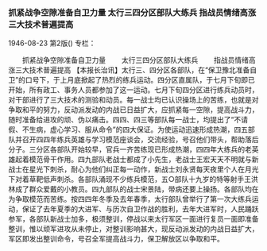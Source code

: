 ### 抓紧战争空隙准备自卫力量  太行三四分区部队大练兵  指战员情绪高涨三大技术普遍提高

1946-08-23
第2版()
专栏：

　　抓紧战争空隙准备自卫力量
　　太行三四分区部队大练兵
　　指战员情绪高涨三大技术普遍提高
    【本报长治讯】太行三、四分区各部队，在“保卫豫北准备自卫”的口号下，于上月底掀起了热烈的练兵运动。四分区直属队，于七月下旬即已开始，所有政工、事务人员都参加了这一运动。七月下旬四分区进行练兵动员时，对干部进行了三大技术的测验和动员。每一战士均已认识操场上的苦练，也就是对争取和平的努力，反动派发动的内战已日益扩大，应抓紧每一空隙，提高战斗力，随时准备给进攻的顽、伪以痛击。四四、四三等部队每一战士，均提出了“不请假、不生病，虚心学习、服从命令”的四大保证。为使运动迅速形成热潮，四五部队并召开四四年练兵英雄与学习模范座谈会，交流经验，号召他们带头，帮助落后分子。三分区各部队开始较早，官兵一齐苦练现已形成热潮，四四年大练兵的老英雄起着模范骨干作用。四九部队老战士都成了小先生，老战士王宏天天不明就与新战士在星光下刺杀，耐心为他们纠正每一动作，新战士刘永贤每天夜里个人在月光下对着草靶低声刺杀。各部队涌现不少练兵模范，五○部队十九岁的特等射手王洪林成了群众爱戴的小教员。四九部队的战士宋景陆，带病还要上操扬。各部队均在为争取模范而苦练。按四四年冬季及去年春季，太行部队曾举行了第一次大练兵运动，保证了去年夏季的大进军、与历次自卫作战的胜利，去年大进军时，人民踊跃参军，各部队新战士加多，极须整训，停战以来太行军区一面进行复员一面即准备整训，惟以顽军进攻从未停止，对整训影响甚大，现反动派发动的内战日益扩大，军区即发出整训命令，号召全军提高战斗力，保卫解放区以争取和平。
